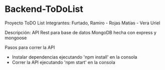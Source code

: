 # Backend-ToDoList
Proyecto ToDO List Integrantes: Furtado, Ramiro - Rojas Matías - Vera Uriel

Descripción: API Rest para base de datos MongoDB hecha con express y mongoose

Pasos para correr la API

- Instalar dependencias ejecutando 'npm install' en la consola
- Correr la API ejecutando 'npm start' en la consola
